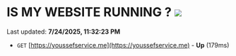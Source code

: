 # IS MY WEBSITE RUNNING ? [![](https://img.shields.io/static/v1?label=Sponsor&message=%E2%9D%A4&logo=GitHub&color=%23fe8e86)](https://github.com/sponsors/Youssef-Lehmam)

Last updated: **7/24/2025, 11:32:23 PM**

- `GET` [https://youssefservice.me](https://youssefservice.me) - **Up** (179ms)
